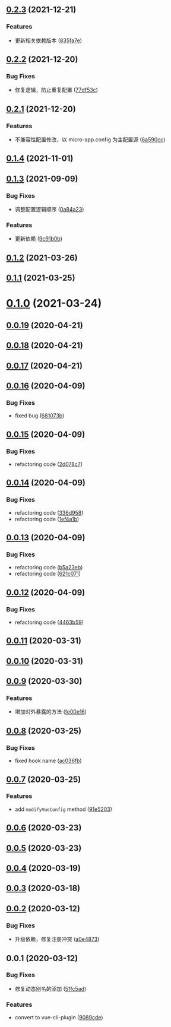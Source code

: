 ## [0.2.3](https://github.com/MicroAppJS/vue-cli-plugin-microapp/compare/v0.2.2...v0.2.3) (2021-12-21)


### Features

* 更新相关依赖版本 ([835fa7e](https://github.com/MicroAppJS/vue-cli-plugin-microapp/commit/835fa7e04305ffad73b50ba885a5c1d9a1886dad))

## [0.2.2](https://github.com/MicroAppJS/vue-cli-plugin-microapp/compare/v0.2.1...v0.2.2) (2021-12-20)


### Bug Fixes

* 修复逻辑，防止重复配置 ([77df53c](https://github.com/MicroAppJS/vue-cli-plugin-microapp/commit/77df53c84cfb3dfb0832c43e9b050cdb17304831))

## [0.2.1](https://github.com/MicroAppJS/vue-cli-plugin-microapp/compare/v0.1.4...v0.2.1) (2021-12-20)


### Features

* 不兼容性配置修改，以 micro-app.config 为主配置源 ([6a590cc](https://github.com/MicroAppJS/vue-cli-plugin-microapp/commit/6a590cc4f460d62ce068b35b2a7083c656c743b6))

## [0.1.4](https://github.com/MicroAppJS/vue-cli-plugin-microapp/compare/v0.1.3...v0.1.4) (2021-11-01)

## [0.1.3](https://github.com/MicroAppJS/vue-cli-plugin-microapp/compare/v0.1.2...v0.1.3) (2021-09-09)


### Bug Fixes

* 调整配置逻辑顺序 ([0a84a23](https://github.com/MicroAppJS/vue-cli-plugin-microapp/commit/0a84a237c05317eace6dea9e627eed5a29de4a36))


### Features

* 更新依赖 ([9c91b0b](https://github.com/MicroAppJS/vue-cli-plugin-microapp/commit/9c91b0be0ee75c5fa83faf28da41380d62eebca4))

## [0.1.2](https://github.com/MicroAppJS/vue-cli-plugin-microapp/compare/v0.1.1...v0.1.2) (2021-03-26)

## [0.1.1](https://github.com/MicroAppJS/vue-cli-plugin-microapp/compare/v0.1.0...v0.1.1) (2021-03-25)

# [0.1.0](https://github.com/MicroAppJS/vue-cli-plugin-microapp/compare/v0.0.19...v0.1.0) (2021-03-24)

## [0.0.19](https://github.com/MicroAppJS/vue-cli-plugin-microapp/compare/v0.0.18...v0.0.19) (2020-04-21)

## [0.0.18](https://github.com/MicroAppJS/vue-cli-plugin-microapp/compare/v0.0.16...v0.0.18) (2020-04-21)

## [0.0.17](https://github.com/MicroAppJS/vue-cli-plugin-microapp/compare/v0.0.16...v0.0.17) (2020-04-21)

## [0.0.16](https://github.com/MicroAppJS/vue-cli-plugin-microapp/compare/v0.0.15...v0.0.16) (2020-04-09)


### Bug Fixes

* fixed bug ([681073b](https://github.com/MicroAppJS/vue-cli-plugin-microapp/commit/681073b1a541c4adc7da18e5d89644e53a69a099))

## [0.0.15](https://github.com/MicroAppJS/vue-cli-plugin-microapp/compare/v0.0.14...v0.0.15) (2020-04-09)


### Bug Fixes

* refactoring code ([2d078c7](https://github.com/MicroAppJS/vue-cli-plugin-microapp/commit/2d078c7f0743961feb8c5930ab406cfc4247cbc1))

## [0.0.14](https://github.com/MicroAppJS/vue-cli-plugin-microapp/compare/v0.0.13...v0.0.14) (2020-04-09)


### Bug Fixes

* refactoring code ([336d958](https://github.com/MicroAppJS/vue-cli-plugin-microapp/commit/336d9582aebe0243d1983b6cf23c7f9e7394252f))
* refactoring code ([1ef4a1b](https://github.com/MicroAppJS/vue-cli-plugin-microapp/commit/1ef4a1bf9d173758b03c112247b2ce03d4d49ad4))

## [0.0.13](https://github.com/MicroAppJS/vue-cli-plugin-microapp/compare/v0.0.12...v0.0.13) (2020-04-09)


### Bug Fixes

* refactoring code ([b5a23eb](https://github.com/MicroAppJS/vue-cli-plugin-microapp/commit/b5a23ebcc1c7e62d3663120318c8a6207d4997e9))
* refactoring code ([621c071](https://github.com/MicroAppJS/vue-cli-plugin-microapp/commit/621c071bbf872aa15cf90fd1294e35fc8d811804))

## [0.0.12](https://github.com/MicroAppJS/vue-cli-plugin-microapp/compare/v0.0.11...v0.0.12) (2020-04-09)


### Bug Fixes

* refactoring code ([4463b59](https://github.com/MicroAppJS/vue-cli-plugin-microapp/commit/4463b590c6e39ee305c14d2faaf71e53aaba85d9))

## [0.0.11](https://github.com/MicroAppJS/vue-cli-plugin-microapp/compare/v0.0.10...v0.0.11) (2020-03-31)

## [0.0.10](https://github.com/MicroAppJS/vue-cli-plugin-microapp/compare/v0.0.9...v0.0.10) (2020-03-31)

## [0.0.9](https://github.com/MicroAppJS/vue-cli-plugin-microapp/compare/v0.0.8...v0.0.9) (2020-03-30)


### Features

* 增加对外暴露的方法 ([fe00e16](https://github.com/MicroAppJS/vue-cli-plugin-microapp/commit/fe00e16e53f0f883210903fa2917fdf38108295d))

## [0.0.8](https://github.com/MicroAppJS/vue-cli-plugin-microapp/compare/v0.0.7...v0.0.8) (2020-03-25)


### Bug Fixes

* fixed hook name ([ac036fb](https://github.com/MicroAppJS/vue-cli-plugin-microapp/commit/ac036fb834c9eba2628ff89eb3867b6082488bed))

## [0.0.7](https://github.com/MicroAppJS/vue-cli-plugin-microapp/compare/v0.0.6...v0.0.7) (2020-03-25)


### Features

* add `modifyVueConfig` method ([91e5203](https://github.com/MicroAppJS/vue-cli-plugin-microapp/commit/91e5203c713f5697b8cd98a76cb408c332a853f8))

## [0.0.6](https://github.com/MicroAppJS/vue-cli-plugin-microapp/compare/v0.0.5...v0.0.6) (2020-03-23)

## [0.0.5](https://github.com/MicroAppJS/vue-cli-plugin-microapp/compare/v0.0.4...v0.0.5) (2020-03-23)

## [0.0.4](https://github.com/MicroAppJS/vue-cli-plugin-microapp/compare/v0.0.3...v0.0.4) (2020-03-19)

## [0.0.3](https://github.com/MicroAppJS/vue-cli-plugin-microapp/compare/v0.0.2...v0.0.3) (2020-03-18)

## [0.0.2](https://github.com/MicroAppJS/vue-cli-plugin-microapp/compare/v0.0.1...v0.0.2) (2020-03-12)


### Bug Fixes

* 升级依赖，修复注册冲突 ([a0e4873](https://github.com/MicroAppJS/vue-cli-plugin-microapp/commit/a0e48737b69e16b415b80a5650dc0f58ab03d480))

## 0.0.1 (2020-03-12)


### Bug Fixes

* 修复动态别名的添加 ([51fc5ad](https://github.com/MicroAppJS/vue-cli-plugin-microapp/commit/51fc5adcb1419f9cf9c820aea92a2b8d5412abc4))


### Features

* convert to vue-cli-plugin ([9089cde](https://github.com/MicroAppJS/vue-cli-plugin-microapp/commit/9089cde110cad21f0340a7a78b4b5ad441070d95))

